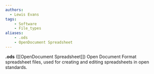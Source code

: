 ```yaml
---
authors:
  - Lewis Evans
tags:
    - Software
    - File_types
aliases:
    - .ods
    - OpenDocument Spreadsheet
---
```

**.ods** ([[OpenDocument Spreadsheet]]) Open Document Format spreadsheet files, used for creating and editing spreadsheets in open standards.
